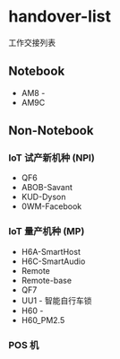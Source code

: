 # handover-list
工作交接列表

## Notebook 
* AM8 - 
* AM9C

## Non-Notebook

### IoT 试产新机种 (NPI)
* QF6
* ABOB-Savant
* KUD-Dyson
* 0WM-Facebook

### IoT 量产机种 (MP)
* H6A-SmartHost
* H6C-SmartAudio
* Remote
* Remote-base
* QF7
* UU1 - 智能自行车锁
* H60 - 
* H60_PM2.5

### POS 机